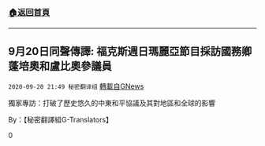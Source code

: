 ###  [:house:返回首頁](https://github.com/ourhimalayas/txt)
---

## 9月20日同聲傳譯: 福克斯週日瑪麗亞節目採訪國務卿蓬培奧和盧比奧參議員
`2020-09-20 21:49 秘密翻译组` [轉載自GNews](https://gnews.org/zh-hant/372310/)

獨家專訪：打破了歷史悠久的中東和平協議及其對地區和全球的影響



By：【秘密翻譯組G-Translators】

0
